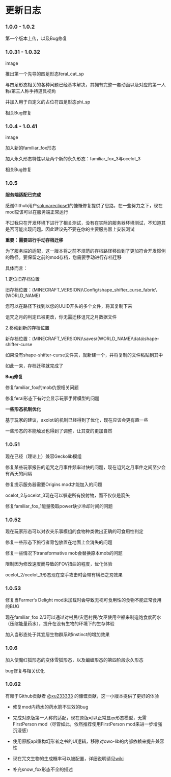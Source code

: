 # 更新日志

### 1\.0.0 - 1.0.2

第一个版本上传，以及Bug修复

### 1\.0.31 - 1.0.32

image

推出第一个先导的四足形态feral_cat_sp

与四足形态相关的各种问题已经基本解决，其拥有完整一套动画以及对应的第一人称/第三人称手持道具视角

并加入用于自定义的占位符四足形态phi_sp

相关Bug修复

### 1\.0.4 - 1.0.41

image

加入新的familiar_fox形态

加入永久形态特性以及两个新的永久形态：familiar_fox_3与ocelot_3

相关Bug修复

### 1\.0.5

**服务端适配已完成**

感谢Github用户[solunareclipse1](https://github.com/solunareclipse1)的慷慨修复提供了思路，在一些努力之下，现在mod应该可以在服务端正常运行

不过我只在开发环境下进行了相关测试，没有在实际的服务器环境测试，不知道其是否可能出现问题。因此建议先不要在你的主要服务器上安装测试

**重要：需要进行手动存档迁移**

为了服务端的适配，这一版本将之前不规范的存档路径移动到了更加符合开发惯例的路径。要保留之前的mod存档，您需要手动进行存档迁移

具体而言：

1.定位旧存档位置

旧存档位置：(MINECRAFT_VERSION)\\Config\\shape_shifter_curse_fabric\\(WORLD_NAME)

您可以在路径下找到以您的UUID开头的多个文件，将其复制下来

诅咒之月的判定已被更改，你无需迁移诅咒之月数据文件

2.移动到新的存档位置

新存档位置：(MINECRAFT_VERSION)\\saves\\(WORLD_NAME)\\data\\shape-shifter-curse

如果没有shape-shifter-curse文件夹，就新建一个，并将复制的文件粘贴到其中

如此一来，存档迁移就完成了

**Bug修复**

修复familiar_fox的mob仇恨相关问题

修复feral形态下有时会显示玩家手臂模型的问题

**一些形态机制优化**

基于玩家的建议，axolotl的机制已经得到了优化，现在应该会更有趣一些

一些形态的本能触发也得到了调整，让其变的更加自然

### 1\.0.51

现在已经（理论上）兼容Geckolib模组

修复某些玩家报告的诅咒之月事件频率过快的问题，现在诅咒之月事件之间至少会有两天的间隔

修复提示服务器需要Origins mod才能加入的问题

ocelot_2与ocelot_3现在可以躲避所有投射物，而不仅仅是箭矢

修复familiar_fox_1能量吸取power缺少冷却时间的问题

### 1\.0.52

现在玩家形态可以对农夫乐事模组的食物种类做出正确的可食用性判定

修复一些形态下旅行者背包放置在地面上会消失的问题

修复一些情况下transformative mob会替换原本mob的问题

限制因为修改速度而导致的FOV扭曲的程度，优化体验

ocelot_2/ocelot_3形态现在空手攻击时会带有横扫之刃效果

### 1\.0.53

修复当Farmer‘s Delight mod未加载时会导致无视可食用性的食物不能正常食用的BUG

现在familiar_fox 2/3可以通过对村民/灾厄村民/女巫使用空瓶来制造饱食度药水（压缩能量药水），提升在没有生物的环境下的生存体验

加入当形态处于其宜居生物群系时instinct的增加效果

### 1\.0.6

加入使魔红狐形态的变体雪狐形态，以及蝙蝠形态的第四阶段永久形态

bug修复与相关优化

### 1\.0.62

有赖于Github贡献者 [@xu233333](https://github.com/xu233333) 的慷慨贡献，这一小版本提供了更好的体验

- 修复mod内药水的药水箭不生效的bug

- 完成对原版第一人称的适配，现在原版可以正常显示形态模型，无需FirstPerson mod（尽管如此，依然推荐使用FirstPerson mod来进一步增强沉浸感）

- 使用原版api重构幻形者之书的UI逻辑，移除对owo-lib的内部依赖来提升兼容性

- 现在咒文生物的生成概率可以被配置，详细说明请见[wiki](https://ssc-wiki.readthedocs.io/en/latest/mod_content/mod_config/)

- 补充snow_fox形态不全的描述